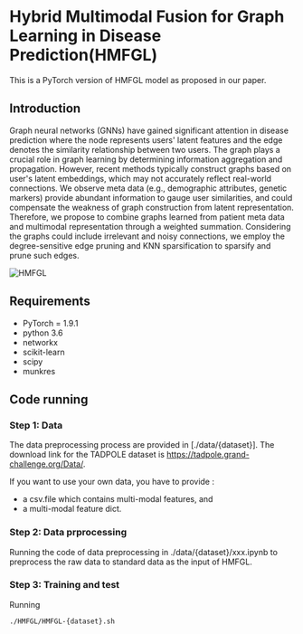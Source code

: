 # Hybrid Multimodal Fusion for Graph Learning in Disease Prediction(HMFGL)

This is a PyTorch version of HMFGL model as proposed in our paper.

## Introduction

Graph neural networks (GNNs) have gained significant attention in disease prediction where the node represents users' latent features and the edge denotes the similarity relationship between two users. The graph plays a crucial role in graph learning by determining information aggregation and propagation. However, recent methods typically construct graphs based on user's latent embeddings, which may not accurately reflect real-world connections. We observe meta data (e.g., demographic attributes, genetic markers) provide abundant information to gauge user similarities, and could compensate the weakness of graph construction from latent representation. Therefore, we propose to combine graphs learned from patient meta data and multimodal representation through a weighted summation.  Considering the graphs could include irrelevant and noisy connections, we employ the degree-sensitive edge pruning and KNN sparsification to sparsify and prune such edges.


![HMFGL](https://github.com/JobYoo/HMFGL/assets/153283474/44ce4079-fee2-4b07-82d8-d0d5a4aa6a8c)



## Requirements

* PyTorch = 1.9.1
* python 3.6
* networkx
* scikit-learn
* scipy
* munkres

## Code running
### Step 1: Data

The data preprocessing process are provided in [./data/{dataset}].
The download link for the TADPOLE dataset is https://tadpole.grand-challenge.org/Data/.

If you want to use your own data, you have to provide :

* a csv.file which contains multi-modal features, and
* a multi-modal feature dict.

### Step 2: Data prprocessing

Running the code of data preprocessing in ./data/{dataset}/xxx.ipynb to preprocess the raw data to standard data as the input of HMFGL.

### Step 3: Training and test

Running

```
./HMFGL/HMFGL-{dataset}.sh
```
